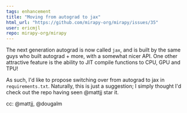 ```yaml
---
tags: enhancement
title: "Moving from autograd to jax"
html_url: "https://github.com/mirapy-org/mirapy/issues/35"
user: ericmjl
repo: mirapy-org/mirapy
---
```


The next generation autograd is now called `jax`, and is built by the same guys who built autograd + more, with a somewhat nicer API. One other attractive feature is the ability to JIT compile functions to CPU, GPU and TPU!

As such, I'd like to propose switching over from autograd to jax in `requirements.txt`. Naturally, this is just a suggestion; I simply thought I'd check out the repo having seen @mattjj star it.

cc: @mattjj, @dougalm